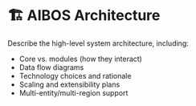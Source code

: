 # 🏗️ AIBOS Architecture

Describe the high-level system architecture, including:
- Core vs. modules (how they interact)
- Data flow diagrams
- Technology choices and rationale
- Scaling and extensibility plans
- Multi-entity/multi-region support

<!-- Replace this with your detailed architecture documentation. --> 